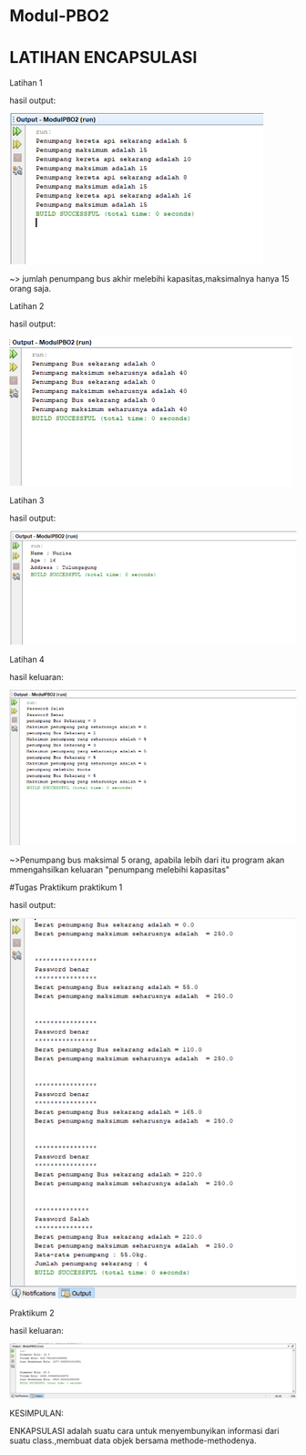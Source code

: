 # Modul-PBO2
# LATIHAN ENCAPSULASI

Latihan 1

hasil output:

![Alt Text](https://github.com/nurisarahmi28/Modul-PBO2/blob/master/LATIHAN1%20modul%20PBO2.PNG)

~> jumlah penumpang bus akhir melebihi kapasitas,maksimalnya hanya 15 orang saja.

Latihan 2

hasil output:

![Alt Text](https://github.com/nurisarahmi28/Modul-PBO2/blob/master/LATIHAN2%20pbo2.PNG)

Latihan 3

hasil output:

![Alt Text](https://github.com/nurisarahmi28/Modul-PBO2/blob/master/latihan3%20pbo2.PNG)

Latihan 4

hasil keluaran:

![Alt Text](https://github.com/nurisarahmi28/Modul-PBO2/blob/master/latihan4%20pbo2.PNG)

~>Penumpang bus maksimal 5 orang, apabila lebih dari itu program akan mmengahsilkan keluaran "penumpang melebihi kapasitas"

#Tugas Praktikum
praktikum 1

hasil output:

![Alt Text](https://github.com/nurisarahmi28/Modul-PBO2/blob/master/penumpang%20bus.PNG)

Praktikum 2

hasil keluaran:

![Alt Text](https://github.com/nurisarahmi28/Modul-PBO2/blob/master/UjiBola.PNG)

KESIMPULAN:

ENKAPSULASI adalah suatu cara untuk menyembunyikan informasi dari suatu class.,membuat data objek bersama methode-methodenya.
